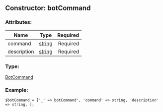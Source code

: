 ## Constructor: botCommand  

### Attributes:

| Name     |    Type       | Required |
|----------|:-------------:|---------:|
|command|[string](../types/string.md) | Required|
|description|[string](../types/string.md) | Required|
### Type: 

[BotCommand](../types/BotCommand.md)
### Example:

```
$botCommand = ['_' => botCommand', 'command' => string, 'description' => string, ];
```